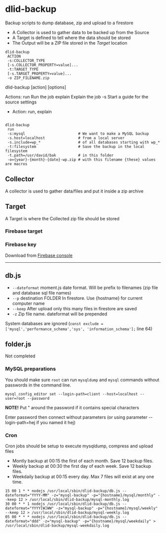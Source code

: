 # dlid-backup
Backup scripts to dump database, zip and upload to a firestore

- A Collector is used to gather data to be backed up from the Source
- A Target is defined to tell where the data should be stored
- The Output will be a ZIP file stored in the *Target* location

```
dlid-backup 
 ACTION
 -s:COLLECTOR_TYPE 
 [-s.COLLECTOR_PROPERTY=value]...
 -t:TARGET_TYPE 
 [-s.TARGET_PROPERTY=value]...
 -o ZIP_FILENAME.zip
```


dlid-backup [action] [options]

Actions:
 run                                   Run the job
 explain                               Explain the job
 -s                                    Start a guide for the source settings
 


- Action: run, explain

```

dlid-backup
 run
 -s:mysql                        # We want to make a MySQL backup
 -s.host=localhost               # from a local server
 -s.include=wp_*                 # of all databases starting with wp_*
 -t:filesystem                   # Save the backup in the local filesystem
 -t.path=/usr/david/bak          # in this folder
 -o={year}-{month}-{date}-wp.zip # with this filename {these} values are macros
```

## Collector

A collector is used to gather data/files and put it inside a zip archive

## Target

A Target is where the Collected zip file should be stored

### Firebase target

### Firebase key
Download from [Firebase console](https://console.firebase.google.com/project/dlid-backup/settings/serviceaccounts/adminsdk)

-----------------------------------

## db.js

- `--dateformat` moment.js date format. Will be prefix to filenames (zip file and database sql file names)
- `--p` destination FOLDER In firestore. Use {hostname} for current computer name
- `--keep` After upload only this many files in firestore are saved
- `-z` Zip file name. dateformat will be prepended

System databases are ignored (`const exclude = ['mysql','performance_schema','sys', 'information_schema'];` line 64)

## folder.js

Not completed

### MySQL preparations

You should make sure `root` can run `mysqldump` and `mysql` commands without passwords in the command line.

`mysql_config_editor set --login-path=client --host=localhost --user=root --password`

**NOTE!** Put " around the password if it contains special characters

Enter password then connect without parameters (or using parameter --login-path=hej if you named it hej)

### Cron

Cron jobs should be setup to execute mysqldump, compress and upload files

- Montly backup at 00:15 the first of each month. Save 12 backup files.
- Weekly backup at 00:30 the first day of each week. Save 12 backup files.
- Weekdaily backup at 00:15 every day. Max 7 files will exist at any one time.

```
15 00 1 * * nodejs /usr/local/sbin/dlid-backup/db.js --dateformat="YYYY-MM" -z="mysql-backup" -p="{hostname}/mysql/monthly" --keep 12 > /usr/local/sbin/dlid-backup/mysql-monthly.log
30 00 * * 1 nodejs /usr/local/sbin/dlid-backup/db.js --dateformat="YYYY[W]WW" -z="mysql-backup" -p="{hostname}/mysql/weekly" --keep 12 > /usr/local/sbin/dlid-backup/mysql-weekly.log
05 00 * * * nodejs /usr/local/sbin/dlid-backup/db.js --dateformat="ddd" -z="mysql-backup" -p="{hostname}/mysql/weekdaily" > /usr/local/sbin/dlid-backup/mysql-weekdaily.log
```